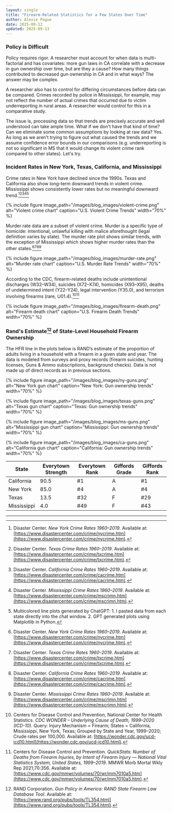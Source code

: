 ```yaml
---
layout: single
title: "Firearm-Related Statistics for a Few States Over Time"
author: Alexie Pogue
date: 2025-09-12
updated: 2025-09-13
---
```


### Policy is Difficult

Policy requires rigor. A researcher must account for when data is multi-factorial and has covariates: more gun laws in CA correlate with a decrease in gun ownership over time, but are they a cause? How many things contributed to decreased gun ownership in CA and in what ways? The answer may be complex. 

A researcher also has to control for differing circumstances before data can be compared. Crimes recorded by police in Mississippi, for example, may not reflect the number of actual crimes that occurred due to victim underreporting in rural areas. A researcher would control for this in a comparative study. 

The issue is, processing data so that trends are precisely accurate and well understood can take ample time. What if we don't have that kind of time? Can we eliminate some common assumptions by looking at raw data? Yes. As long as we aren't trying to figure out what caused the trends and we assume confidence error bounds in our comparisons (e.g. underreporting is not so significant in MS that it would change its violent crime rank compared to other states). Let's try. 

### Incident Rates in New York, Texas, California, and Mississippi

Crime rates in New York have declined since the 1990s. Texas and California also show long-term downward trends in violent crime. Mississippi shows consistently lower rates but no meaningful downward trend.[^1][^2][^3][^4][^note]

{% include figure image_path="/images/blog_images/violent-crime.png" alt="Violent crime chart" caption="U.S. Violent Crime Trends" width="70%" %}

Murder rate data are a subset of violent crime. Murder is a specific type of homicide: intentional, unlawful killing with malice aforethought (legal definition varies by state). The murder rate plot shows similar trends, with the exception of Mississippi which shows higher murder rates than the other states.[^1][^2][^3][^4]

{% include figure image_path="/images/blog_images/murder-rate.png" alt="Murder rate chart" caption="U.S. Murder Rate Trends" width="70%" %}

According to the CDC, firearm-related deaths include unintentional discharges (W32–W34), suicides (X72–X74), homicides (X93–X95), deaths of undetermined intent (Y22–Y24), legal intervention (Y35.0), and terrorism involving firearms (rare, U01.4).[^6][^9]

{% include figure image_path="/images/blog_images/firearm-death.png" alt="Firearm death chart" caption="U.S. Firearm Death Trends" width="70%" %}

### Rand's Estimate[^5] of State-Level Household Firearm Ownership

The HFR line in the plots below is RAND’s estimate of the proportion of adults living in a household with a firearm in a given state and year. The data is modeled from surveys and proxy records (firearm suicides, hunting licenses, Guns & Ammo subscriptions, background checks). Data is not made up of direct records as in previous sections.  

{% include figure image_path="/images/blog_images/ny-guns.png" alt="New York gun chart" caption="New York: Gun ownership trends" width="70%" %}

{% include figure image_path="/images/blog_images/texas-guns.png" alt="Texas gun chart" caption="Texas: Gun ownership trends" width="70%" %}

{% include figure image_path="/images/blog_images/ms-guns.png" alt="Mississippi gun chart" caption="Mississippi: Gun ownership trends" width="70%" %}

{% include figure image_path="/images/blog_images/ca-guns.png" alt="California gun chart" caption="California: Gun ownership trends" width="70%" %}

<div class="table-center" markdown="1">

| State        | Everytown Strength | Everytown Rank | Giffords Grade | Giffords Rank |
|--------------|--------------------|----------------|----------------|---------------|
| California   | 90.5               | #1             | A              | #1            |
| New York     | 85.0               | #4             | A              | #4            |
| Texas        | 13.5               | #32            | F              | #29           |
| Mississippi  | 4.0                | #49            | F              | #43           |

</div>



---


[^1]: Disaster Center. *New York Crime Rates 1960–2019*. Available at: [https://www.disastercenter.com/crime/nycrime.htm](https://www.disastercenter.com/crime/nycrime.htm).  
[^2]: Disaster Center. *Texas Crime Rates 1960–2019*. Available at: [https://www.disastercenter.com/crime/txcrime.htm](https://www.disastercenter.com/crime/txcrime.htm).  
[^3]: Disaster Center. *California Crime Rates 1960–2019*. Available at: [https://www.disastercenter.com/crime/cacrime.htm](https://www.disastercenter.com/crime/cacrime.htm). 
[^4]: Disaster Center. *Mississippi Crime Rates 1960–2019*. Available at: [https://www.disastercenter.com/crime/mscrimn.htm](https://www.disastercenter.com/crime/mscrimn.htm).  

[^5]: RAND Corporation. *Gun Policy in America: RAND State Firearm Law Database Tool*. Available at: [https://www.rand.org/pubs/tools/TL354.html](https://www.rand.org/pubs/tools/TL354.html). 

[^6]: Centers for Disease Control and Prevention, National Center for Health Statistics. *CDC WONDER – Underlying Cause of Death, 1999–2020 (ICD-10)*. Query: Injury Mechanism = Firearm; States = California, Mississippi, New York, Texas; Grouped by State and Year, 1999–2020; Crude rates per 100,000. Available at: [https://wonder.cdc.gov/ucd-icd10.html](https://wonder.cdc.gov/ucd-icd10.html).

[^7]: Giffords Law Center to Prevent Gun Violence. *Annual Gun Law Scorecard* (latest edition). Available at: [https://giffords.org/lawcenter/resources/scorecard/](https://giffords.org/lawcenter/resources/scorecard/).  

[^8]: Everytown Research & Policy. *Gun Law Rankings* (latest edition). Available at: [https://everytownresearch.org/rankings/](https://everytownresearch.org/rankings/).

[^9]: Centers for Disease Control and Prevention. *QuickStats: Number of Deaths from Firearm Injuries, by Intent of Firearm Injury — National Vital Statistics System, United States, 1999–2019*. MMWR Morb Mortal Wkly Rep 2021;70:356. Available at: [https://www.cdc.gov/mmwr/volumes/70/wr/mm7010a5.htm](https://www.cdc.gov/mmwr/volumes/70/wr/mm7010a5.htm).


[^note]: Multicolored line plots generated by ChatGPT: 1. I pasted data from each state directly into the chat window. 2. GPT generated plots using Matplotlib in Python. 

















